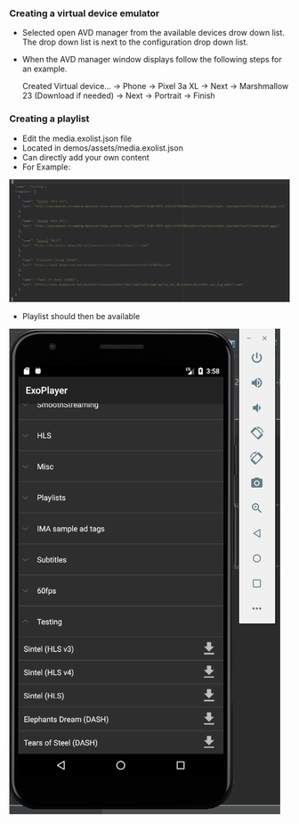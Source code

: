 ### Creating a virtual device emulator ###
* Selected open AVD manager from the available devices drow down list. The drop down list is next to the configuration drop down list.
* When the AVD manager window displays follow the following steps for an example. 

  Created Virtual device... -> Phone -> Pixel 3a XL -> Next -> Marshmallow 23 (Download if needed) -> Next -> Portrait -> Finish
  
### Creating a playlist ###
* Edit the media.exolist.json file
* Located in demos/assets/media.exolist.json
* Can directly add your own content 
* For Example:

![](../Images/mediExolist.png)

* Playlist should then be available
 
 ![](../Images/playlist.png)